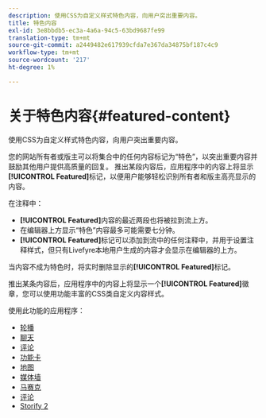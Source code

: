 ```yaml
---
description: 使用CSS为自定义样式特色内容，向用户突出重要内容。
title: 特色内容
exl-id: 3e8bbdb5-ec3a-4a6a-94c5-63bd9687fe99
translation-type: tm+mt
source-git-commit: a2449482e617939cfda7e367da34875bf187c4c9
workflow-type: tm+mt
source-wordcount: '217'
ht-degree: 1%

---
```


# 关于特色内容{#featured-content}

使用CSS为自定义样式特色内容，向用户突出重要内容。

您的网站所有者或版主可以将集合中的任何内容标记为“特色”，以突出重要内容并鼓励其他用户提供高质量的回复。 推出某段内容后，应用程序中的内容上将显示&#x200B;**[!UICONTROL Featured]**&#x200B;标记，以便用户能够轻松识别所有者和版主高亮显示的内容。

在注释中：

* **[!UICONTROL Featured]**&#x200B;内容的最近两段也将被拉到流上方。
* 在编辑器上方显示“特色”内容最多可能需要七分钟。
* **[!UICONTROL Featured]**&#x200B;标记可以添加到流中的任何注释中，并用于设置注释样式，但只有Livefyre本地用户生成的内容才会显示在编辑器的上方。

当内容不成为特色时，将实时删除显示的&#x200B;**[!UICONTROL Featured]**&#x200B;标记。

推出某条内容后，应用程序中的内容上将显示一个&#x200B;**[!UICONTROL Featured]**&#x200B;徽章，您可以使用功能丰富的CSS类自定义内容样式。

使用此功能的应用程序：

* [轮播](/help/using/c-about-apps/c-carousel-app/c-carousel-app.md#c_carousel_app)
* [聊天](/help/using/c-about-apps/c-chat-app/c-chat-app.md#c_chat_app)
* [评论](/help/using/c-about-apps/c-comments/c-comments.md)
* [功能卡](/help/using/c-about-apps/c-feature-card-app/c-feature-card-app.md#c_feature_card_app)
* [地图](/help/using/c-about-apps/c-map-app/c-map-app.md#c_map_app)
* [媒体墙](/help/using/c-about-apps/c-media-wall-app/c-media-wall-app.md#c_media_wall_app)
* [马赛克](/help/using/c-about-apps/c-mosaic-app/c-mosaic-app.md#c_mosaic_app)
* [评论](/help/using/c-about-apps/c-reviews-app/c-reviews-app.md#c_reviews_app)
* [Storify 2](/help/using/c-about-apps/c-storify2/c-storify2.md#c_storify2)
